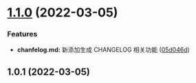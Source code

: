 # [1.1.0](https://github.com/huangwanbo/HDesignSystem/compare/v1.0.1...v1.1.0) (2022-03-05)


### Features

* **chanfelog.md:** 新添加生成 CHANGELOG 相关功能 ([05d046d](https://github.com/huangwanbo/HDesignSystem/commit/05d046daafc36afe3aa45b83e038e606d96c1cc9))



## 1.0.1 (2022-03-05)



